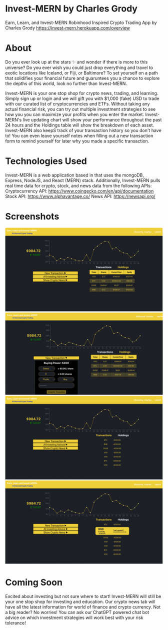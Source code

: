 # Invest-MERN by Charles Grody
Earn, Learn, and Invest-MERN
Robinhood Inspired Crypto Trading App
by Charles Grody
https://invest-mern.herokuapp.com/overview

# About
Do you ever look up at the stars ✨ and wonder if there is more to this universe?  Do you ever wish you could just drop everything and travel to exotic locations like Iceland, or Fiji, or Baltimore?  To set yourself on a path that solidifies your financial future and guaruntees you a chance to explore the depths of this world, look no further than Invest-MERN.

Invest-MERN is your one stop shop for crypto news, trading, and learning.  Simply sign up or login and we will gift you with $1,000 (fake) USD to trade with our curated list of cryptocurrencies and ETFs.  Without taking any actual financial risk, you can try out multiple investment strategies to see how you you can maximize your profits when you enter the market.  Invest-MERN's live updating chart will show your performance throughout the past 24 hours and the Holdings table will show the breakdown of each asset.  Invest-MERN also keepS track of your transaction history so you don't have to!  You can even leave yourself notes when filling out a new transaction form to remind yourself for later why you made a specific transaction.

# Technologies Used
Invest-MERN is a web application based in that uses the mongoDB, Express, NodeJS, and React (MERN) stack.
Additionally, Invest-MERN pulls real time data for crypto, stock, and news data from the following APIs:
Cryptocurrency API: https://www.coingecko.com/en/api/documentation
Stock API: https://www.alphavantage.co/
News API: https://newsapi.org/

# Screenshots
![Overview Page](./public/investMERN1.png)
![Create a New Transaction](./public/investMERN4.png)
![View Your Transaction History](./public/investMERN2.png)
![Click on a Transaction to View More Details](./public/investMERN3.png)

# Coming Soon
Excited about investing but not sure where to start! Invest-MERN will still be your one stop shop for investing and education.  Our crypto news tab will have all the latest information for world of finance and crypto currency.  Not a big reader? No worries!  You can ask our ChatGPT powered chat bot advice on which investment strategies will work best with your risk tolerance! 